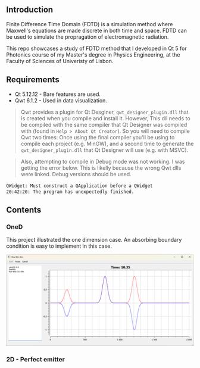 ## Introduction 

Finite Difference Time Domain (FDTD) is a simulation method where Maxwell's equations are made discrete in both time and space. FDTD can be used to simulate the propragation of electromagnetic radiation.

This repo showcases a study of FDTD method that I developed in Qt 5 for Photonics course of my Master's degree in Physics Engineering, at the Faculty of Sciences of 
Univeristy of Lisbon.

## Requirements

- Qt 5.12.12 - Bare features are used.
- Qwt 6.1.2 - Used in data visualization.

> Qwt provides a plugin for Qt Desginer, `qwt_designer_plugin.dll` that is created when you compile and install it. However, This dll needs to be compiled with the same compiler that Qt Designer was compiled with (found in `Help > About Qt Creator`). So you will need to compile Qwt two times: Once using the final compiler you'll be using to compile each project (e.g. MinGW), and a second time to generate the `qwt_designer_plugin.dll` that Qt Designer will use (e.g. with MSVC).

> Also, attempting to compile in Debug mode was not working. I was getting the error below. This is likelly because the wrong Qwt dlls were linked. Debug versions should be used. 

```
QWidget: Must construct a QApplication before a QWidget
20:42:20: The program has unexpectedly finished.
```



## Contents

### OneD
This project illustrated the one dimension case.
An absorbing boundary condition is easy to implement in this case.

![image](Res/OneD.png)

### 2D - Perfect emitter


